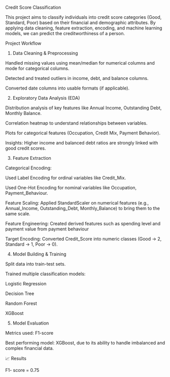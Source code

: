 Credit Score Classification

This project aims to classify individuals into credit score categories (Good, Standard, Poor) based on their financial and demographic attributes. By applying data cleaning, feature extraction, encoding, and machine learning models, we can predict the creditworthiness of a person.

Project Workflow
1. Data Cleaning & Preprocessing

Handled missing values using mean/median  for numerical columns and mode for categorical columns.

Detected and treated outliers in income, debt, and balance columns.

Converted date columns into usable formats (if applicable).

2. Exploratory Data Analysis (EDA)

Distribution analysis of key features like Annual Income, Outstanding Debt, Monthly Balance.

Correlation heatmap to understand relationships between variables.

Plots for categorical features (Occupation, Credit Mix, Payment Behavior).

Insights: Higher income and balanced debt ratios are strongly linked with good credit scores.

3. Feature Extraction

Categorical Encoding:

Used Label Encoding for ordinal variables like Credit_Mix.

Used One-Hot Encoding for nominal variables like Occupation, Payment_Behaviour.

Feature Scaling: Applied StandardScaler on numerical features (e.g., Annual_Income, Outstanding_Debt, Monthly_Balance) to bring them to the same scale.

Feature Engineering: Created derived features such as spending level and payment value from payment behaviour

Target Encoding: Converted Credit_Score into numeric classes (Good → 2, Standard → 1, Poor → 0).

4. Model Building & Training

Split data into train-test sets.

Trained multiple classification models:

Logistic Regression

Decision Tree

Random Forest

XGBoost


5. Model Evaluation

Metrics used:  F1-score

Best performing model: XGBoost, due to its ability to handle imbalanced and complex financial data.

📈 Results

F1- score = 0.75
